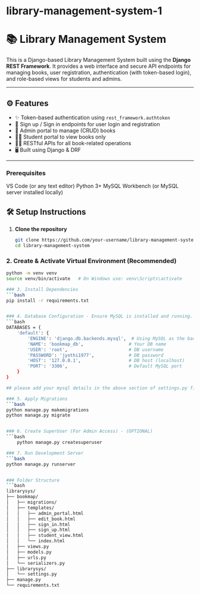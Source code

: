 # library-management-system-1

# 📚 Library Management System

This is a Django-based Library Management System built using the **Django REST Framework**. It provides a web interface and secure API endpoints for managing books, user registration, authentication (with token-based login), and role-based views for students and admins.

---

## ⚙️ Features

- ✨ Token-based authentication using `rest_framework.authtoken`
- 🔐 Sign up / Sign in endpoints for user login and registration
- 📘 Admin portal to manage (CRUD) books
- 🧑‍🎓 Student portal to view books only
- 🧑‍💻 RESTful APIs for all book-related operations
- 🖥️ Built using Django & DRF

---

### Prerequisites
VS Code (or any text editor)
Python 3+
MySQL Workbench (or MySQL server installed locally)

## 🛠️ Setup Instructions

1. **Clone the repository**  
   ```bash
   git clone https://github.com/your-username/library-management-system.git
   cd library-management-system

### 2. Create & Activate Virtual Environment (Recommended)
```bash
python -m venv venv
source venv/bin/activate   # On Windows use: venv\Scripts\activate

### 3. Install Dependencies
```bash
pip install -r requirements.txt


### 4. Database Configuration - Ensure MySQL is installed and running. Then, configure the database settings in settings.py Update the DATABASES section with your MySQL credentials
```bash
DATABASES = {
    'default': {
        'ENGINE': 'django.db.backends.mysql',  # Using MySQL as the backend
        'NAME': 'bookmap_db',                 # Your DB name
        'USER': 'root',                       # DB username
        'PASSWORD': 'jyothi1977',             # DB password
        'HOST': '127.0.0.1',                  # DB host (localhost)
        'PORT': '3306',                       # Default MySQL port
    }
}

## please add your mysql details in the above section of settings.py file of librarysys project.

### 5. Apply Migrations
```bash
python manage.py makemigrations
python manage.py migrate


### 6. Create SuperUser (For Admin Access) - (OPTIONAL)
```bash
    python manage.py createsuperuser

### 7. Run Development Server
```bash
python manage.py runserver


### Folder Structure
```bash
librarysys/
├── bookmap/
│   ├── migrations/
│   ├── templates/
│   │   ├── admin_portal.html
│   │   ├── edit_book.html
│   │   ├── sign_in.html
│   │   ├── sign_up.html
│   │   ├── student_view.html
│   │   └── index.html
│   ├── views.py
│   ├── models.py
│   ├── urls.py
│   └── serializers.py
├── librarysys/
│   └── settings.py
├── manage.py
└── requirements.txt



